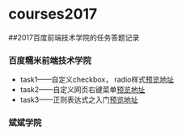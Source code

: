 # courses2017
##2017百度前端技术学院的任务答题记录
### 百度糯米前端技术学院
- task1——自定义checkbox， radio样式[预览地址](https://maxine708.github.io/courses2017/task1/task1.html)
- task2——自定义网页右键菜单[预览地址](https://maxine708.github.io/courses2017/task2/task2.html)
- task3——正则表达式之入门[预览地址](https://maxine708.github.io/courses2017/task3/task.html)

### 斌斌学院
